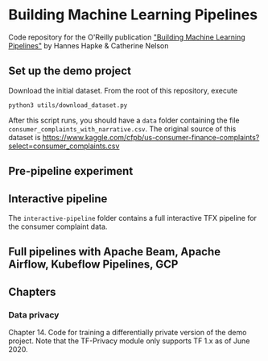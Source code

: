 # Building Machine Learning Pipelines

Code repository for the O'Reilly publication ["Building Machine Learning Pipelines"](http://www.buildingmlpipelines.com) by Hannes Hapke &amp; Catherine Nelson

## Set up the demo project

Download the initial dataset. From the root of this repository, execute

```
python3 utils/download_dataset.py
```

After this script runs, you should have a `data` folder containing the file `consumer_complaints_with_narrative.csv`. The original source of this dataset is https://www.kaggle.com/cfpb/us-consumer-finance-complaints?select=consumer_complaints.csv

## Pre-pipeline experiment

## Interactive pipeline

The `interactive-pipeline` folder contains a full interactive TFX pipeline for the consumer complaint data.

## Full pipelines with Apache Beam, Apache Airflow, Kubeflow Pipelines, GCP

## Chapters

### Data privacy
Chapter 14. Code for training a differentially private version of the demo project. Note that the TF-Privacy module only supports TF 1.x as of June 2020.
